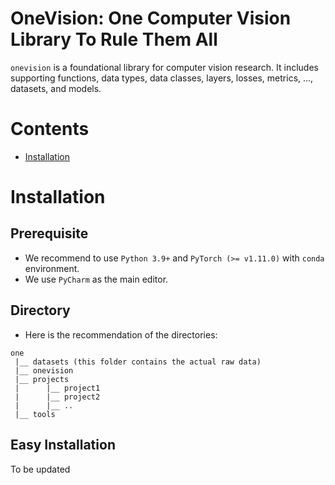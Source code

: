 OneVision: One Computer Vision Library To Rule Them All
=============================

`onevision` is a foundational library for computer vision research. 
It includes supporting functions, data types, data classes, layers, losses, 
metrics, ..., datasets, and models.


# Contents

- [Installation](#installation)


# Installation

## Prerequisite
- We recommend to use `Python 3.9+` and `PyTorch (>= v1.11.0)` with `conda` environment.
- We use `PyCharm` as the main editor.

## Directory

- Here is the recommendation of the directories:
```text
one
 |__ datasets (this folder contains the actual raw data)
 |__ onevision
 |__ projects
 |      |__ project1
 |      |__ project2
 |      |__ ..
 |__ tools
```

## Easy Installation

To be updated
